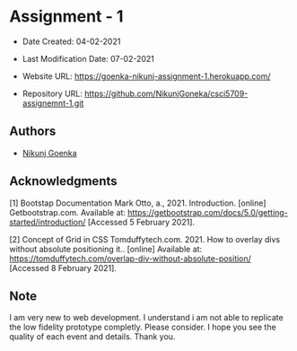 # Assignment - 1

* Date Created: 04-02-2021
* Last Modification Date: 07-02-2021


* Website URL: https://goenka-nikunj-assignment-1.herokuapp.com/
* Repository URL: https://github.com/NikunjGoneka/csci5709-assignemnt-1.git

## Authors
* [Nikunj Goenka](Nikunj.Goenka@dal.ca)

## Acknowledgments
[1] Bootstap Documentation 
Mark Otto, a., 2021. Introduction. [online] Getbootstrap.com. Available at: <https://getbootstrap.com/docs/5.0/getting-started/introduction/> [Accessed 5 February 2021].

[2] Concept of Grid in CSS
Tomduffytech.com. 2021. How to overlay divs without absolute positioning it.. [online] Available at: <https://tomduffytech.com/overlap-div-without-absolute-position/> [Accessed 8 February 2021].

## Note
I am very new to web development. I understand i am not able to replicate the low fidelity prototype completly. Please consider. 
I hope you see the quality of each event and details. 
Thank you.
